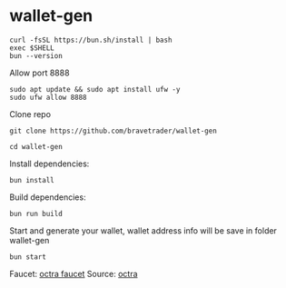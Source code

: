 # wallet-gen
```
curl -fsSL https://bun.sh/install | bash
exec $SHELL
bun --version
```
Allow port 8888
```
sudo apt update && sudo apt install ufw -y
sudo ufw allow 8888
```
Clone repo
```
git clone https://github.com/bravetrader/wallet-gen
```
```
cd wallet-gen
```
Install dependencies:
```
bun install
```
Build dependencies:
```
bun run build
```
Start and generate your wallet, wallet address info will be save in folder wallet-gen
```
bun start
```
Faucet: [octra faucet](https://faucet.octra.network/)
Source: [octra](https://github.com/octra-labs/octra_pre_client)

